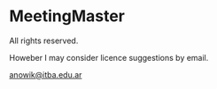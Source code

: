 # MeetingMaster

All rights reserved. 

Howeber I may consider licence suggestions by email.

anowik@itba.edu.ar
